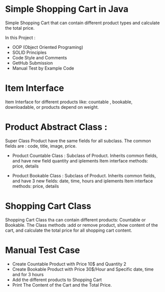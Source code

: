# Simple Shopping Cart in Java

Simple Shopping Cart that can contain different product types and calculate the total price.

In this Project :
- OOP (Object Oriented Programing)
- SOLID Principles
- Code Style and Comments
- GetHub Submission
- Manual Test by Example Code

# Item Interface 
Item Interface for different products like: countable , bookable, downloadable, or products depend on weight.

# Product Abstract Class :
Super Class Product have the same fields for all subclass. The common fields are : code, title, image, price.

- Product Countable Class : Subclass of Product. Inherits common fields, and have new field quantity and iplements Item interface methods: price, details 

- Product Bookable Class : Subclass of Product. Inherits common fields, and have 3 new fields: date, time, hours and iplements Item interface methods: price, details 

# Shopping Cart Class
Shopping Cart Class tha can contain different products: Countable or Bookable.
The Class methods :add or remove product, show content of the cart, and calculate the total price for all shopping cart content.

# Manual Test Case
- Create Countable Product with Price 10$ and Quantity 2
- Create Bookable Product with Price 30$/Hour and Specific date, time and for 3 hours
- Add the different products to Shopping Cart
- Print The Content of the Cart and the Total Price.
